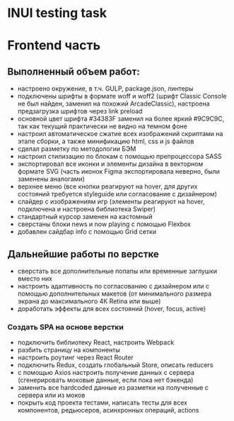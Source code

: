 # INUI testing task

# Frontend часть

## Выполненный объем работ:
- настроено окружение, в т.ч. GULP, package.json, линтеры
- подключены шрифты в формате woff и woff2 (шрифт Classic Console не был найден, заменил на похожий ArcadeClassic), настроена предзагрузка шрифтов через link preload
- основной цвет шрифта #34383F заменил на более яркий #9C9C9C, так как текущий практически не видно на темном фоне
- настроил автоматическое сжатие всех изображений скриптами на этапе сборки, а также минификацию html, css и js файлов
- сделал разметку по методологии БЭМ
- настроил стилизацию по блокам с помощью препроцессора SASS
- экспортировал все иконки и элементы дизайна в векторном формате SVG (часть иконок Figma экспортировала неверно, были заменены аналогами)
- верхнее меню (все кнопки реагируют на hover, для других состояний требуется styleguide или согласование с дизайнером)
- слайдер с изображениям игр (элементы реагируют на hover, подключена и настроена библиотека Swiper)
- стандартный курсор заменен на кастомный
- сверстаны блоки news и now playing с помощью Flexbox
- добавлен сайдбар info с помощью Grid сетки

## Дальнейшие работы по верстке
- сверстать все дополнительные попапы или временные заглушки вместо них
- настроить адаптивность по согласованию с дизайнером или с помощью дополнительных макетов (от минимального размера экрана до максимального 4К Retina или выше)
- доработать эффекты для всех состояний (hover, focus, active)

### Создать SPA на основе верстки
- подключить библиотеку React, настроить Webpack
- разбить страницу на компоненты
- настроить роутинг через React Router
- подключить Redux, создать глобальный Store, описать reducers
- с помощью Axios настроить получение данных с сервера (сгенерировать моковые данные, если пока нет бэкенда)
- заменить все hardcoded данные из разметки на полученные с сервера или из моков
- покрыть код проекта тестами, написать тесты для всех компонентов, редьюсеров, асинхронных операций, actions
